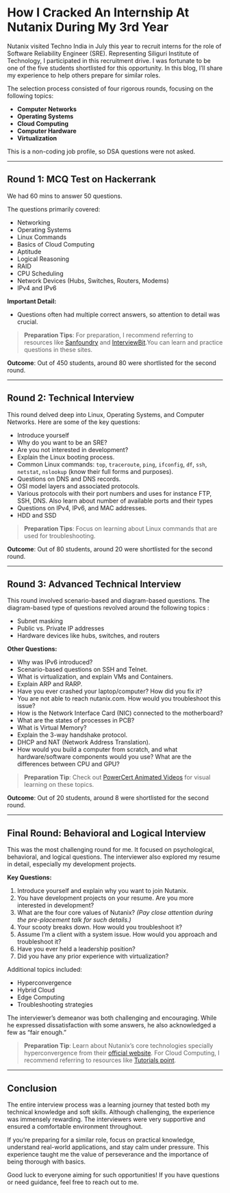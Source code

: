 # How I Cracked An Internship At Nutanix During My 3rd Year 

Nutanix visited Techno India in July this year to recruit interns for the role of Software Reliability Engineer (SRE). Representing Siliguri Institute of Technology, I participated in this recruitment drive. I was fortunate to be one of the five students shortlisted for this opportunity. In this blog, I’ll share my experience to help others prepare for similar roles.


The selection process consisted of four rigorous rounds, focusing on the following topics:

- **Computer Networks**
- **Operating Systems**
- **Cloud Computing**
- **Computer Hardware**
- **Virtualization**

This is a non-coding job profile, so DSA questions were not asked.

---

## Round 1: MCQ Test on Hackerrank

We had 60 mins to answer 50 questions.

The questions primarily covered:
- Networking
- Operating Systems
- Linux Commands
- Basics of Cloud Computing
- Aptitude
- Logical Reasoning
- RAID
- CPU Scheduling
- Network Devices (Hubs, Switches, Routers, Modems)
- IPv4 and IPv6

**Important Detail:**
- Questions often had multiple correct answers, so attention to detail was crucial.

> **Preparation Tips**: For preparation, I recommend referring to resources like [Sanfoundry](https://www.sanfoundry.com/) and [InterviewBit](https://www.interviewbit.com/).You can learn and practice questions in these sites.

**Outcome**: Out of 450 students, around 80 were shortlisted for the second round.

---

## Round 2: Technical Interview

This round delved deep into Linux, Operating Systems, and Computer Networks. Here are some of the key questions:

- Introduce yourself
- Why do you want to be an SRE?
- Are you not interested in development?
- Explain the Linux booting process.
- Common Linux commands: `top`, `traceroute`, `ping`, `ifconfig`, `df`, `ssh`, `netstat`, `nslookup` (know their full forms and purposes).
- Questions on DNS and DNS records.
- OSI model layers and associated protocols.
- Various protocols with their port numbers and uses for instance FTP, SSH, DNS. Also learn about number of available ports and their types
- Questions on IPv4, IPv6, and MAC addresses.
- HDD and SSD

> **Preparation Tips**: Focus on learning about Linux commands that are used for troubleshooting. 

**Outcome**: Out of 80 students, around 20 were shortlisted for the second round.

---

## Round 3: Advanced Technical Interview

This round involved scenario-based and diagram-based questions. The diagram-based type of questions revolved around the following topics :

- Subnet masking
- Public vs. Private IP addresses
- Hardware devices like hubs, switches, and routers

**Other Questions:**
- Why was IPv6 introduced?
- Scenario-based questions on SSH and Telnet.
- What is virtualization, and explain VMs and Containers.
- Explain ARP and RARP.
- Have you ever crashed your laptop/computer? How did you fix it?
- You are not able to reach nutanix.com. How would you troubleshoot this issue? 
- How is the Network Interface Card (NIC) connected to the motherboard?
- What are the states of processes in PCB?
- What is Virtual Memory?
- Explain the 3-way handshake protocol.
- DHCP and NAT (Network Address Translation).
- How would you build a computer from scratch, and what hardware/software components would you use? What are the differences between CPU and GPU?

> **Preparation Tip**: Check out [PowerCert Animated Videos](https://www.youtube.com/c/PowerCertAnimatedVideos) for visual learning on these topics.

**Outcome**: Out of 20 students, around 8 were shortlisted for the second round.

---

## Final Round: Behavioral and Logical Interview

This was the most challenging round for me. It focused on psychological, behavioral, and logical questions. The interviewer also explored my resume in detail, especially my development projects.

**Key Questions:**
1. Introduce yourself and explain why you want to join Nutanix.
2. You have development projects on your resume. Are you more interested in development?
3. What are the four core values of Nutanix? *(Pay close attention during the pre-placement talk for such details.)*
4. Your scooty breaks down. How would you troubleshoot it?
5. Assume I’m a client with a system issue. How would you approach and troubleshoot it?
6. Have you ever held a leadership position?
7. Did you have any prior experience with virtualization?

Additional topics included:
- Hyperconvergence
- Hybrid Cloud
- Edge Computing
- Troubleshooting strategies

The interviewer’s demeanor was both challenging and encouraging. While he expressed dissatisfaction with some answers, he also acknowledged a few as “fair enough.”

> **Preparation Tip**: Learn about Nutanix’s core technologies specially hyperconvergence from their [official website](https://www.nutanix.com/).
> For Cloud Computing, I recommend referring to resources like [Tutorials point](https://www.tutorialspoint.com/cloud_computing/cloud_computing_tutorial.pdf/).

---

## Conclusion

The entire interview process was a learning journey that tested both my technical knowledge and soft skills. Although challenging, the experience was immensely rewarding. The interviewers were very supportive and ensured a comfortable environment throughout.

If you’re preparing for a similar role, focus on practical knowledge, understand real-world applications, and stay calm under pressure. This experience taught me the value of perseverance and the importance of being thorough with basics.

Good luck to everyone aiming for such opportunities! If you have questions or need guidance, feel free to reach out to me.

